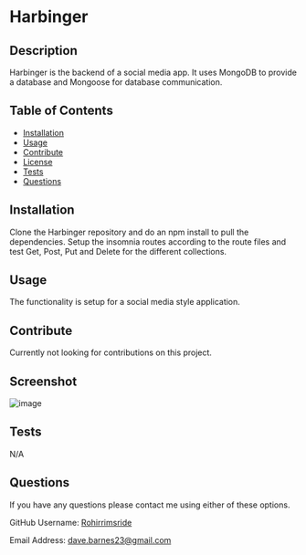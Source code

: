   

  # Harbinger

  ## Description
  Harbinger is the backend of a social media app.  It uses MongoDB to provide a database and Mongoose for database communication. 

  ## Table of Contents
  - [Installation](#installation)
  - [Usage](#usage)
  - [Contribute](#contribute)
  - [License](#license)
  - [Tests](#tests)
  - [Questions](#questions)

  ## Installation
  Clone the Harbinger repository and do an npm install to pull the dependencies.  Setup the insomnia routes according to the route files and test Get, Post, Put and Delete for the different collections.

  ## Usage
  The functionality is setup for a social media style application.

  ## Contribute
  Currently not looking for contributions on this project.

  ## Screenshot
  ![image](https://user-images.githubusercontent.com/96882225/188355408-e38e9bf6-1808-4877-abfb-f3571f758f94.png)

  ## Tests
  N/A

  ## Questions
  If you have any questions please contact me using either of these options.

  GitHub Username: [Rohirrimsride](github.com/rohirrimsride)

  Email Address: dave.barnes23@gmail.com
